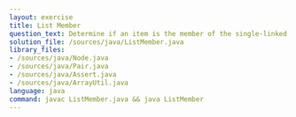 ```yaml
---
layout: exercise
title: List Member
question_text: Determine if an item is the member of the single-linked list
solution_file: /sources/java/ListMember.java
library_files:
- /sources/java/Node.java
- /sources/java/Pair.java
- /sources/java/Assert.java
- /sources/java/ArrayUtil.java
language: java
command: javac ListMember.java && java ListMember
---
```

